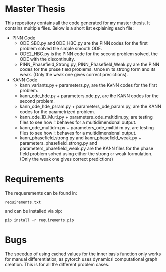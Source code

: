 # Master Thesis
This repository contains all the code generated for my master thesis. It contains multiple files. Below is a short list explaining each file:
- PINN Code
    - ODE_SBC.py and ODE_HBC.py are the PINN codes for the first problem solved the simple smooth ODE.
    - ODE2_HBC.py is the PINN code for the second problem solved, the ODE with the discontinuity.
    - PINN_Phasefield_Strong.py, PINN_Phasefield_Weak.py are the PINN codes for the phase field problems. Once in its strong form and its weak. (Only the weak one gives correct predictions).
- KANN Code
    - kann_variants.py + parameters.py, are the KANN codes for the first problem.
    - kann_ode_hde.py + parameters.ode.py, are the KANN codes for the second problem.
    - kann_ode_hde_param.py + parameters_ode_param.py, are the KANN codes for the parametrized problem.
    - kann_ode_1D_Multi.py + parameters_ode_multidim.py, are testing files to see how it behaves for a multidimensional output.
    - kann_ode_multidim.py + parameters_ode_multidim.py, are testing files to see how it behaves for a multidimensional output.
    - kann_phasefield_strong.py and kann_phasefield_weak.py + parameters_phasefield_strong.py and parameters_phasefield_weak.py are the KANN files for the phase field problem solved using either the strong or weak formulation. (Only the weak one gives correct predictions)

# Requirements
The requerements can be found in:
```
requirements.txt
```
and can be installed via pip:
```
pip install -r requirements.pip
```
# Bugs
The speedup of using cached values for the inner basis function only works for manual differentiation, as pytorch uses dynamical computational graph creation. This is for all the different problem cases.
